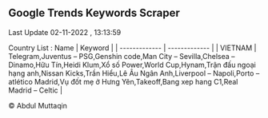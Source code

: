 

## Google Trends Keywords Scraper 
 
Last Update 02-11-2022 , 13:13:59

Country List :
 Name  | Keyword |
| ------------- | ------------- |
| VIETNAM | Telegram,Juventus – PSG,Genshin code,Man City – Sevilla,Chelsea – Dinamo,Hữu Tín,Heidi Klum,Xổ số Power,World Cup,Hynam,Trận đấu ngoại hạng anh,Nissan Kicks,Trần Hiểu,Lê Âu Ngân Anh,Liverpool – Napoli,Porto – atlético Madrid,Vụ đốt mẹ ở Hưng Yên,Takeoff,Bang xep hang C1,Real Madrid – Celtic |



© Abdul Muttaqin 
